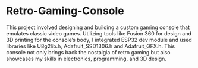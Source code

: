 # Retro-Gaming-Console

This project involved designing and building a custom gaming console that emulates classic video games. Utilizing tools like Fusion 360 for design and 3D printing for the console’s body, I integrated ESP32 dev module and used libraries like U8g2lib.h, Adafruit_SSD1306.h and Adafruit_GFX.h. This console not only brings back the nostalgia of retro gaming but also showcases my skills in electronics, programming, and 3D design. 
